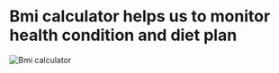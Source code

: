 # Bmi calculator helps us to monitor health condition and diet plan 
![Bmi calculator](https://user-images.githubusercontent.com/109327528/215051631-10bf87bd-9e9c-4ef0-94de-4f781c92c3d5.png)
